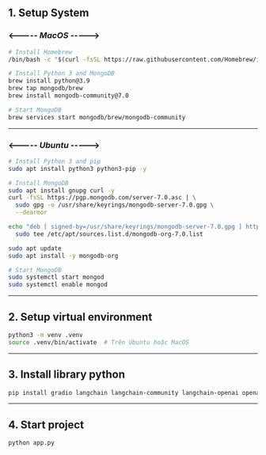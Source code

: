 ## 1. Setup System

### <----- _MacOS_ ----->
```bash
# Install Homebrew
/bin/bash -c "$(curl -fsSL https://raw.githubusercontent.com/Homebrew/install/HEAD/install.sh)"

# Install Python 3 and MongoDB
brew install python@3.9
brew tap mongodb/brew
brew install mongodb-community@7.0

# Start MongoDB
brew services start mongodb/brew/mongodb-community
```

---

### <----- _Ubuntu_ ----->
```bash
# Install Python 3 and pip
sudo apt install python3 python3-pip -y

# Install MongoDB
sudo apt install gnupg curl -y
curl -fsSL https://pgp.mongodb.com/server-7.0.asc | \
  sudo gpg -o /usr/share/keyrings/mongodb-server-7.0.gpg \
  --dearmor

echo "deb [ signed-by=/usr/share/keyrings/mongodb-server-7.0.gpg ] https://repo.mongodb.org/apt/ubuntu jammy/mongodb-org/7.0 multiverse" | \
  sudo tee /etc/apt/sources.list.d/mongodb-org-7.0.list

sudo apt update
sudo apt install -y mongodb-org

# Start MongoDB
sudo systemctl start mongod
sudo systemctl enable mongod
```

---

## 2. Setup virtual environment
```bash
python3 -m venv .venv
source .venv/bin/activate  # Trên Ubuntu hoặc MacOS
```

---

## 3. Install library python
```bash
pip install gradio langchain langchain-community langchain-openai openai pymongo python-dotenv
```

---

## 4. Start project
```bash
python app.py
```
